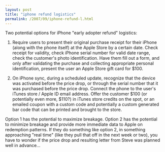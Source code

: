 ```yaml
---
layout: post
title: "iphone refund logistics"
permalink: /2007/09/iphone-refund-l.html
---
```


Two potential options for iPhone "early adopter refund" logistics:

1.  Require users to present their original purchase receipt for their iPhone (along with the phone itself) at the Apple Store by a certain date. Check receipt for validity, check iPhone serial number for valid date range, check the customer's photo identification. Have them fill out a form, and only after validating the purchase and collecting appropriate personal identification, present the user an Apple Store gift card for $100.
    
2.  On iPhone sync, during a scheduled update, recognize that the device was activated before the price drop, or through the serial number that it was purchased before the price drop. Connect the phone to the user's iTunes store / Apple ID email address. Offer the customer $100 (or potentially even more, $110?) in iTunes store credits on the spot, or an emailed coupon with a custom code and potentially a custom generated bar code that can be printed and brought to the store.
    

Option 1 has the potential to maximize breakage. Option 2 has the potential to minimize breakage and provide more immediate data to Apple on redemption patterns. If they do something like option 2, in something approaching "real time" (like they pull that off in the next week or two), you have to wonder if the price drop and resulting letter from Steve was planned well in advance...